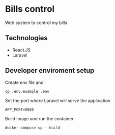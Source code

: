 # Bills control

Web system to control my bills

## Technologies

- React.JS
- Laravel

## Developer enviroment setup

Create env file and 

```
cp .env.example .env
```

Set the port where Laravel will serve the application

```
APP_PORT=8080
```

Build image and run the container

```
docker compose up --build
```
